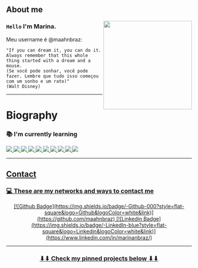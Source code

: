 ## About me
 
<img align="right" width="240" src="img/noctis.gif"/>

### `Hello` I'm Marina.

Meu username é @maahnbraz:

```
"If you can dream it, you can do it. Always remember that this whole thing started with a dream and a mouse.
(Se você pode sonhar, você pode fazer. Lembre que tudo isso começou com um sonho e um rato)"
(Walt Disney)
```

---

# Biography

### :books: I'm currently learning

<a href="https://developer.mozilla.org/en-US/docs/Learn/Getting_started_with_the_web/HTML_basics">
  <img src="https://skillicons.dev/icons?i=html"/>
  <a href="https://developer.mozilla.org/en-US/docs/Web/CSS">
  <img src="https://skillicons.dev/icons?i=css"/>
  <a href="https://developer.mozilla.org/en-US/docs/Learn/JavaScript/First_steps/What_is_JavaScript">
  <img src="https://skillicons.dev/icons?i=js"/>
  <a href="https://git-scm.com/">
  <img src="https://skillicons.dev/icons?i=git"/>
  <a href="https://github.com/">
  <img src="https://skillicons.dev/icons?i=github"/>
  <a href="https://jestjs.io/pt-BR/">
  <img src="https://skillicons.dev/icons?i=jest"/>
  <a href="https://figma.com/">
  <img src="https://skillicons.dev/icons?i=figma"/>
  <a href="https://firebase.google.com/">
  <img src="https://skillicons.dev/icons?i=firebase"/>
  <a href="https://code.visualstudio.com/">
  <img src="https://skillicons.dev/icons?i=vscode"/>
   <a href="https://nodejs.org/en">
  <img src="https://skillicons.dev/icons?i=nodejs"/>


---

## Contact

### :computer: These are my networks and ways to contact me

<p align="center">
	[![Github Badge](https://img.shields.io/badge/-Github-000?style=flat-square&logo=Github&logoColor=white&link)](https://github.com/maahnbraz) 
	[![Linkedin Badge](https://img.shields.io/badge/-LinkedIn-blue?style=flat-square&logo=Linkedin&logoColor=white&link)](https://www.linkedin.com/in/marinanbraz/)
</p>

---

<h3 align="center">
    ⬇⬇ Check my pinned projects below ⬇⬇
</h3>
